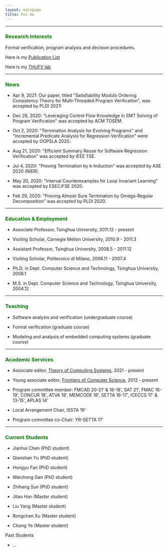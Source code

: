 ```yaml
---
layout: mainpage
title: Fei He
---
```


---

### <font color=green>Research Interests</font>

Formal verification, program analysis and decision procedures.

Here is my [Publication List](./publications.html)

Here is my [THUFV lab](https://thufv.github.io/) 

---


### <font color=green>News</font>

- Apr 9, 2021: Our paper, titled \"Satisfiability Modulo Ordering Consistency Theory for Multi-Threaded Program Verification\", was accepted by PLDI 2021!

- Dec 26, 2020: \"Leveraging Control Flow Knowledge in SMT Solving of Program Verification\" was accepted by ACM TOSEM. 

- Oct 2, 2020: \"Termination Analysis for Evolving Programs\" and \"Incremental Predicate Analysis for Regression Verification\" were accepted by OOPSLA 2020.

- Aug 21, 2020: \"Efficient Summary Reuse for Software Regression Verification\" was accepted by IEEE TSE.

- Jul 4, 2020: \"Proving Termination by k-Induction\" was accepted by ASE 2020 (NIER).

- May 20, 2020: \"Interval Counterexamples for Loop Invariant Learning\" was accepted by ESEC/FSE 2020.

- Feb 29, 2020: \"Proving Almost-Sure Termination by Omega-Regular Decomposition\" was accepted by PLDI 2020.

---

### <font color=green>Education & Employment</font>

- Associate Professor, Tsinghua University, 2011.12 - present

- Visiting Scholar, Carnegie Mellon University, 2010.9 - 2011.3

- Assistant Professor, Tsinghua University, 2008.5 - 2011.12

- Visiting Scholar, Politecnico di Milano, 2006.11 - 2007.4

- Ph.D. in Dept. Computer Science and Technology, Tsinghua University, 2008.1

- M.S. in Dept. Computer Science and Technology, Tsinghua University, 2004.12

---

### <font color=green>Teaching</font>

- Software analysis and verification (undergraduate course)
  
- Formal verification (graduate course)

- Modeling and analysis of embedded computing systems (graduate course)

---

### <font color=green>Academic Services</font>

- Associate editor, [Theory of Computing Systems](https://www.springer.com/journal/224/editors), 2021 - present

- Young associate editor, [Frontiers of Computer Science](http://journal.hep.com.cn/fcs/EN/column/column22267.shtml#list), 2012 - present

- Program committee member: FMCAD 20-21\' & 16-18\', SAT 21\', FMAC 16-19\', CONCUR 18\', ATVA 18\', MEMCODE 18\', SETTA 16-17\', ICECCS 17\' & 13-15\', APLAS 14\'

- Local Arrangement Chair, ISSTA 19\'

- Program committee co-Chair: YR-SETTA 17\'

---

### <font color=green>Current Students</font>

- Jianhui Chen (PhD student)

- Qianshan Yu (PhD student)

- Hongyu Fan (PhD student)

- Weichong Gan (PhD student)

- Zhihang Sun (PhD student)

- Jitao Han (Master student)

- Liu Yang (Master student)

- Rongchen Xu (Master student)

- Chong Ye (Master student)

Past Students

- ...
